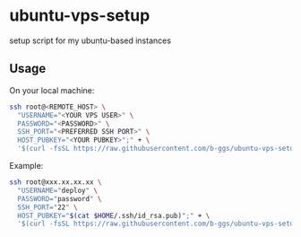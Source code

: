 # ubuntu-vps-setup

setup script for my ubuntu-based instances

## Usage

On your local machine:

```bash
ssh root@<REMOTE_HOST> \
  "USERNAME="<YOUR VPS USER>" \
  PASSWORD="<PASSWORD>" \
  SSH_PORT="<PREFERRED SSH PORT>" \
  HOST_PUBKEY="<YOUR PUBKEY>";" + \
  '$(curl -fsSL https://raw.githubusercontent.com/b-ggs/ubuntu-vps-setup/master/setup)'
```

Example:

```bash
ssh root@xxx.xx.xx.xx \
  "USERNAME="deploy" \
  PASSWORD="password" \
  SSH_PORT="22" \
  HOST_PUBKEY="$(cat $HOME/.ssh/id_rsa.pub)";" + \
  '$(curl -fsSL https://raw.githubusercontent.com/b-ggs/ubuntu-vps-setup/master/setup)'
```
